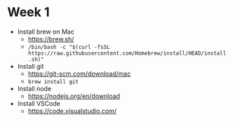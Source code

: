 # Week 1

- Install brew on Mac
  - https://brew.sh/
  - `/bin/bash -c "$(curl -fsSL https://raw.githubusercontent.com/Homebrew/install/HEAD/install.sh)"`
- Install git
  - https://git-scm.com/download/mac
  - `brew install git`
- Install node
  - https://nodejs.org/en/download
- Install VSCode
  - https://code.visualstudio.com/

